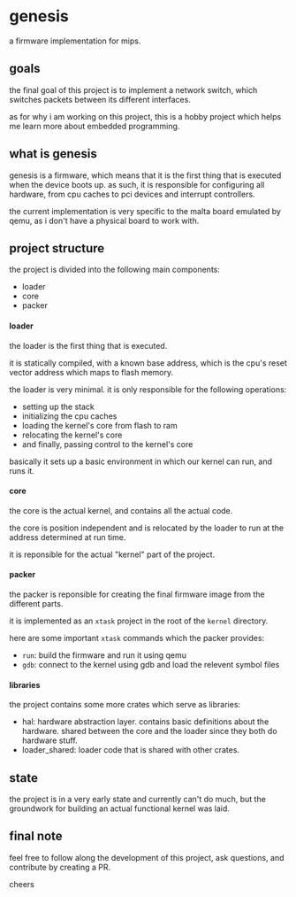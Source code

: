 # genesis
a firmware implementation for mips.

## goals
the final goal of this project is to implement a network switch, which switches packets between its
different interfaces.

as for why i am working on this project, this is a hobby project which helps me learn more about
embedded programming.

## what is genesis
genesis is a firmware, which means that it is the first thing that is executed when the device boots up.
as such, it is responsible for configuring all hardware, from cpu caches to pci devices and interrupt controllers.

the current implementation is very specific to the malta board emulated by qemu, as i don't have a physical board
to work with.

## project structure
the project is divided into the following main components:
- loader
- core
- packer

#### loader
the loader is the first thing that is executed.

it is statically compiled, with a known base address, which is the cpu's reset vector address which maps to
flash memory.

the loader is very minimal. it is only responsible for the following operations:
- setting up the stack
- initializing the cpu caches
- loading the kernel's core from flash to ram
- relocating the kernel's core
- and finally, passing control to the kernel's core

basically it sets up a basic environment in which our kernel can run, and runs it.

#### core
the core is the actual kernel, and contains all the actual code.

the core is position independent and is relocated by the loader to run at the address determined at run time.

it is reponsible for the actual "kernel" part of the project.

#### packer
the packer is reponsible for creating the final firmware image from the different parts.

it is implemented as an `xtask` project in the root of the `kernel` directory.

here are some important `xtask` commands which the packer provides:
- `run`: build the firmware and run it using qemu
- `gdb`: connect to the kernel using gdb and load the relevent symbol files

#### libraries
the project contains some more crates which serve as libraries:
- hal: hardware abstraction layer. contains basic definitions about the hardware. shared between the core and the loader since they both do hardware stuff.
- loader_shared: loader code that is shared with other crates.


## state
the project is in a very early state and currently can't do much, but the groundwork for building an actual
functional kernel was laid.

## final note
feel free to follow along the development of this project, ask questions, and contribute by creating a PR.

cheers
